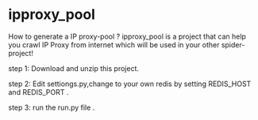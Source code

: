 # ipproxy_pool
How to generate a IP proxy-pool ?
ipproxy_pool is a project that can help you crawl IP Proxy from internet which will be used in your other spider-project!

step 1:
Download and unzip this project.

step 2:
Edit settiongs.py,change to your own redis by setting  REDIS_HOST and REDIS_PORT .

step 3:
run the run.py file .
